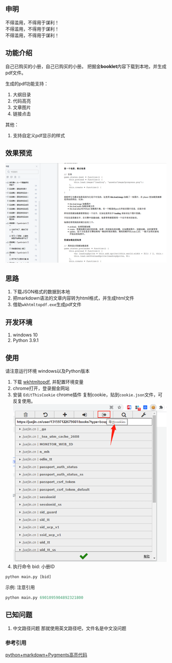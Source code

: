 

## 申明
不得滥用，不得用于谋利！  
不得滥用，不得用于谋利！   
不得滥用，不得用于谋利！

## 功能介绍
自己已购买的小册，自己已购买的小册。
把掘金**booklet**内容下载到本地，并生成pdf文件。

生成的pdf功能支持：
1. 大纲目录
2. 代码高亮
3. 文章图片
4. 链接点击

其他：
1. 支持自定义pdf显示的样式

## 效果预览

![](./images/pdf.png)


## 思路


1. 下载JSON格式的数据到本地
2. 把markdown语法的文章内容转为html格式，并生成html文件
3. 借助`wkhtmltopdf.exe`生成pdf文件



## 开发环境
1.  windows 10
2.  Python 3.9.1

## 使用

请注意运行环境 windows以及Python版本

1. 下载 [wkhtmltopdf](https://wkhtmltopdf.org/), 并配置环境变量
2. chrome打开，登录掘金网站
3. 安装 `EditThisCookie` chrome插件
   复制cookie，贴到`cookie.json`文件，可反复使用。
    ![](./images/cookie.png)
4. 执行命令 
bid: 小册ID
```python   
python main.py [bid]

```
示例: 注意引用
```python
python main.py 6901095904892321800
```


## 已知问题
1. 中文路径问题
    那就使用英文路径吧，文件名是中文没问题


### 参考引用

[python+markdown+Pygments高亮代码](https://blog.csdn.net/JONE_WUQINGJIANG/article/details/100511760)
